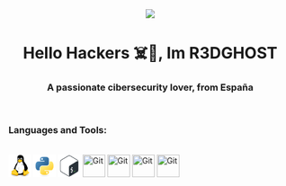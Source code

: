 <div id="header" align="center">
    <img src="https://media1.giphy.com/media/qgQUggAC3Pfv687qPC/giphy.gif?cid=ecf05e47wjee99dtpuu7onz5ynwao9pgwx77r6sjhnnp6yqh&rid=giphy.gif&ct=g" width="200" />
    <h1 align="center">Hello Hackers ☠️👋, Im R3DGHOST</h1>
    <h3 align="center">A passionate cibersecurity lover, from España</h3>
</div>

<div align="left">
    <h3> Languages and Tools:</h3>
    <div>
        <img src="https://raw.githubusercontent.com/devicons/devicon/master/icons/linux/linux-original.svg" title="Git" **alt="Git" width="40" height="40"/>
        <img src="https://github.com/devicons/devicon/blob/master/icons/python/python-original.svg" title="Git" **alt="Git" width="40" height="40"/>
        <img src="https://github.com/devicons/devicon/blob/master/icons/bash/bash-original.svg" title="Git" **alt="Git" width="40" height="40"/>
        <img src="https://icons.iconarchive.com/icons/cornmanthe3rd/plex/128/Other-html-5-icon.png" title="Git" **alt="Git" width="40" height="40"/>
        <img src="" title="Git" **alt="Git" width="40" height="40"/>
        <img src="" title="Git" **alt="Git" width="40" height="40"/>
        <img src="" title="Git" **alt="Git" width="40" height="40"/>
      </div>
</div>
  
        
        
       
        
        
        
        
        
    
